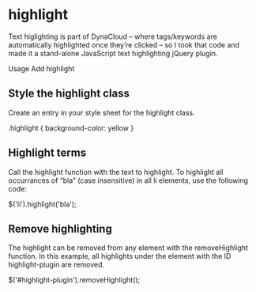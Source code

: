 # highlight
Text higlighting is part of DynaCloud – where tags/keywords are automatically highlighted once they’re clicked – so I took that code and made it a stand-alone JavaScript text highlighting jQuery plugin.

Usage
Add highlight

Style the highlight class
-----------------------------------
Create an entry in your style sheet for the highlight class.

.highlight { background-color: yellow }

Highlight terms
-----------------------------------
Call the highlight function with the text to highlight. To highlight all occurrances of “bla” (case insensitive) in all li elements, use the following code:

$('li').highlight('bla');


Remove highlighting
-----------------------------------
The highlight can be removed from any element with the removeHighlight function. In this example, all highlights under the element with the ID highlight-plugin are removed.

$('#highlight-plugin').removeHighlight();
